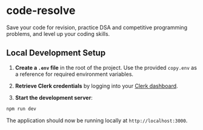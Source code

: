 # code-resolve

Save your code for revision, practice DSA and competitive programming problems, and level up your coding skills.

## Local Development Setup

1. **Create a `.env` file** in the root of the project.
   Use the provided `copy.env` as a reference for required environment variables.

2. **Retrieve Clerk credentials** by logging into your [Clerk dashboard](https://clerk.dev/).

3. **Start the development server**:

```bash
npm run dev
```

The application should now be running locally at `http://localhost:3000`.
